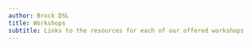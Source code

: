 ```yaml
---
author: Brock DSL
title: Workshops
subtitle: Links to the resources for each of our offered workshops
---
```

